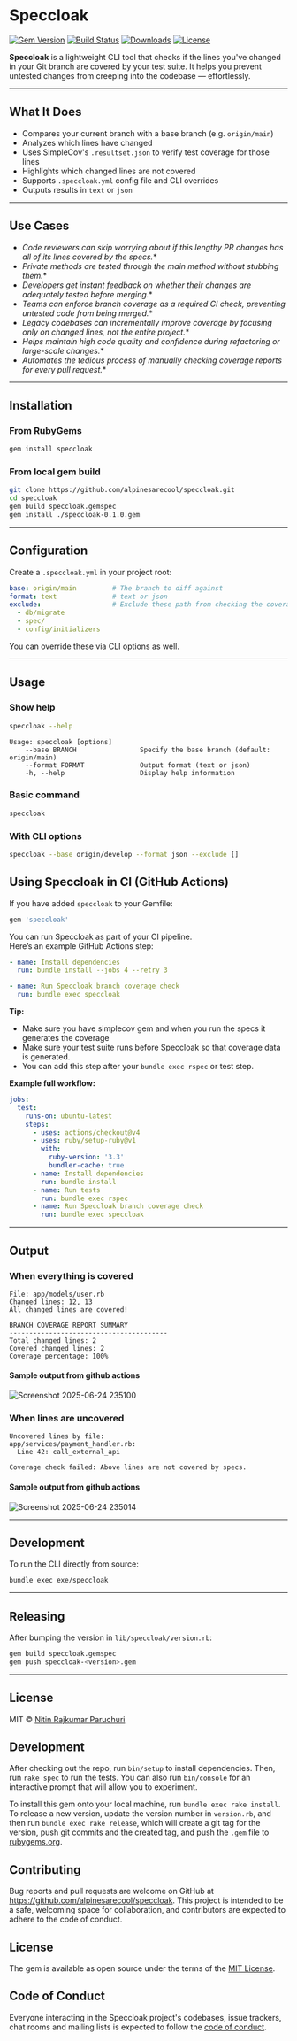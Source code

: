 # Speccloak
<p>
  <a href="https://rubygems.org/gems/speccloak"><img src="https://img.shields.io/gem/v/speccloak.svg" alt="Gem Version"></a>
  <a href="https://github.com/alpinesarecool/speccloak/actions/workflows/ci.yml"><img src="https://github.com/alpinesarecool/speccloak/actions/workflows/main.yml/badge.svg?branch=main" alt="Build Status"></a>
  <a href="https://rubygems.org/gems/speccloak"><img src="https://img.shields.io/gem/dt/speccloak.svg" alt="Downloads"></a>
  <a href="https://opensource.org/licenses/MIT"><img src="https://img.shields.io/badge/license-MIT-blue.svg" alt="License"></a>
</p>

**Speccloak** is a lightweight CLI tool that checks if the lines you've changed in your Git branch are covered by your test suite. It helps you prevent untested changes from creeping into the codebase — effortlessly.

---

## What It Does

* Compares your current branch with a base branch (e.g. `origin/main`)
* Analyzes which lines have changed
* Uses SimpleCov's `.resultset.json` to verify test coverage for those lines
* Highlights which changed lines are not covered
* Supports `.speccloak.yml` config file and CLI overrides
* Outputs results in `text` or `json`

---
## Use Cases

- *Code reviewers can skip worrying about if this lengthy PR changes has all of its lines covered by the specs.**
- *Private methods are tested through the main method without stubbing them.**
- *Developers get instant feedback on whether their changes are adequately tested before merging.**
- *Teams can enforce branch coverage as a required CI check, preventing untested code from being merged.**
- *Legacy codebases can incrementally improve coverage by focusing only on changed lines, not the entire project.**
- *Helps maintain high code quality and confidence during refactoring or large-scale changes.**
- *Automates the tedious process of manually checking coverage reports for every pull request.**
---

##  Installation

### From RubyGems

```bash
gem install speccloak
```

### From local gem build

```bash
git clone https://github.com/alpinesarecool/speccloak.git
cd speccloak
gem build speccloak.gemspec
gem install ./speccloak-0.1.0.gem
```

---

## Configuration

Create a `.speccloak.yml` in your project root:

```yaml
base: origin/main         # The branch to diff against
format: text              # text or json
exclude:                  # Exclude these path from checking the coverage
  - db/migrate
  - spec/
  - config/initializers
```

You can override these via CLI options as well.

---

##  Usage

### Show help

```bash
speccloak --help
```

```
Usage: speccloak [options]
    --base BRANCH                Specify the base branch (default: origin/main)
    --format FORMAT              Output format (text or json)
    -h, --help                   Display help information
```
### Basic command

```bash
speccloak
```

### With CLI options

```bash
speccloak --base origin/develop --format json --exclude []
```
## Using Speccloak in CI (GitHub Actions)

If you have added `speccloak` to your Gemfile:

```ruby
gem 'speccloak'
```

You can run Speccloak as part of your CI pipeline.  
Here’s an example GitHub Actions step:

```yaml
- name: Install dependencies
  run: bundle install --jobs 4 --retry 3

- name: Run Speccloak branch coverage check
  run: bundle exec speccloak
```

**Tip:**  
- Make sure you have simplecov gem and when you run the specs it generates the coverage
- Make sure your test suite runs before Speccloak so that coverage data is generated.
- You can add this step after your `bundle exec rspec` or test step.

**Example full workflow:**

```yaml
jobs:
  test:
    runs-on: ubuntu-latest
    steps:
      - uses: actions/checkout@v4
      - uses: ruby/setup-ruby@v1
        with:
          ruby-version: '3.3'
          bundler-cache: true
      - name: Install dependencies
        run: bundle install
      - name: Run tests
        run: bundle exec rspec
      - name: Run Speccloak branch coverage check
        run: bundle exec speccloak
```
---

## Output

### When everything is covered

```
File: app/models/user.rb
Changed lines: 12, 13
All changed lines are covered!

BRANCH COVERAGE REPORT SUMMARY
----------------------------------------
Total changed lines: 2
Covered changed lines: 2
Coverage percentage: 100%
```
#### Sample output from github actions
![Screenshot 2025-06-24 235100](https://github.com/user-attachments/assets/f9a4bc5f-edbf-4668-899d-9538a92e3f70)

### When lines are uncovered

```
Uncovered lines by file:
app/services/payment_handler.rb:
  Line 42: call_external_api

Coverage check failed: Above lines are not covered by specs.
```
#### Sample output from github actions
![Screenshot 2025-06-24 235014](https://github.com/user-attachments/assets/0c1b1280-71db-4e11-ac84-049b95b78922)

---

## Development

To run the CLI directly from source:

```bash
bundle exec exe/speccloak
```

---

##  Releasing

After bumping the version in `lib/speccloak/version.rb`:

```bash
gem build speccloak.gemspec
gem push speccloak-<version>.gem
```

---

##  License

MIT © [Nitin Rajkumar Paruchuri](https://github.com/alpinesarecool)


## Development

After checking out the repo, run `bin/setup` to install dependencies. Then, run `rake spec` to run the tests. You can also run `bin/console` for an interactive prompt that will allow you to experiment.

To install this gem onto your local machine, run `bundle exec rake install`. To release a new version, update the version number in `version.rb`, and then run `bundle exec rake release`, which will create a git tag for the version, push git commits and the created tag, and push the `.gem` file to [rubygems.org](https://rubygems.org).

##  Contributing

Bug reports and pull requests are welcome on GitHub at https://github.com/alpinesarecool/speccloak. This project is intended to be a safe, welcoming space for collaboration, and contributors are expected to adhere to the code of conduct.

##  License

The gem is available as open source under the terms of the [MIT License](https://opensource.org/licenses/MIT).

## Code of Conduct

Everyone interacting in the Speccloak project's codebases, issue trackers, chat rooms and mailing lists is expected to follow the [code of conduct](https://github.com/alpinesarecool/speccloak/blob/master/CODE_OF_CONDUCT.md).

